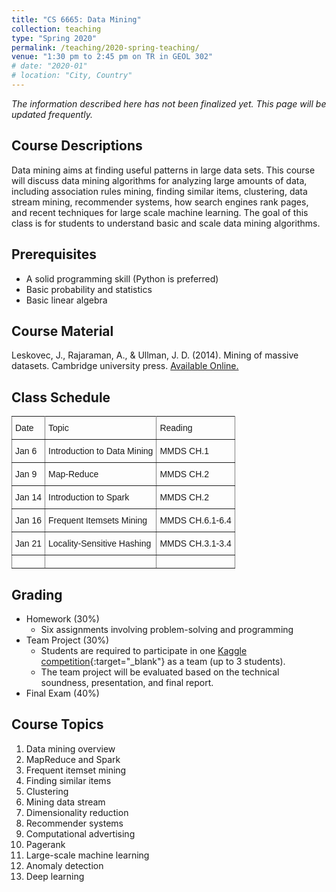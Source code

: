 ```yaml
---
title: "CS 6665: Data Mining"
collection: teaching
type: "Spring 2020"
permalink: /teaching/2020-spring-teaching/
venue: "1:30 pm to 2:45 pm on TR in GEOL 302"
# date: "2020-01"
# location: "City, Country"
---
```


*The information described here has not been finalized yet. This page will be updated frequently.*

## Course Descriptions
<!-- This course is about data mining, which aims at finding useful patterns in large data sets. However, in the era of big data, data is so large to fit in main memory.  -->
Data mining aims at finding useful patterns in large data sets. This course will discuss data mining algorithms for analyzing large amounts of data, including association rules mining, finding similar items, clustering, data stream mining, recommender systems, how search engines rank pages, and recent techniques for large scale machine learning. The goal of this class is for students to understand basic and scale data mining algorithms.

## Prerequisites
- A solid programming skill (Python is preferred)
- Basic probability and statistics
- Basic linear algebra

## Course Material
Leskovec, J., Rajaraman, A., & Ullman, J. D. (2014). Mining of massive datasets. Cambridge university press. [Available Online.](http://www.mmds.org/)

## Class Schedule
<style type="text/css">
.tg  {border-collapse:collapse;border-spacing:0;}
.tg td{font-family:Arial, sans-serif;font-size:14px;padding:10px 5px;border-style:solid;border-width:1px;overflow:hidden;word-break:normal;border-color:black;}
.tg th{font-family:Arial, sans-serif;font-size:14px;font-weight:normal;padding:10px 5px;border-style:solid;border-width:1px;overflow:hidden;word-break:normal;border-color:black;}
.tg .tg-0pky{border-color:inherit;text-align:left;vertical-align:top}
</style>
<table class="tg">
  <tr>
    <th class="tg-0pky">Date</th>
    <th class="tg-0pky">Topic</th>
    <th class="tg-0pky">Reading</th>
  </tr>
  <tr>
    <td class="tg-0pky">Jan 6</td>
    <td class="tg-0pky">Introduction to Data Mining</td>
    <td class="tg-0pky">MMDS CH.1</td>
  </tr>
  <tr>
    <td class="tg-0pky">Jan 9</td>
    <td class="tg-0pky">Map-Reduce</td>
    <td class="tg-0pky">MMDS CH.2</td>
  </tr>
  <tr>
    <td class="tg-0pky">Jan 14</td>
    <td class="tg-0pky">Introduction to Spark</td>
    <td class="tg-0pky">MMDS CH.2</td>
  </tr>
  <tr>
    <td class="tg-0pky">Jan 16</td>
    <td class="tg-0pky">Frequent Itemsets Mining</td>
    <td class="tg-0pky">MMDS CH.6.1-6.4</td>
  </tr>
  <tr>
    <td class="tg-0pky">Jan 21</td>
    <td class="tg-0pky">Locality-Sensitive Hashing</td>
    <td class="tg-0pky">MMDS CH.3.1-3.4</td>
  </tr>
  <tr>
    <td class="tg-0pky"></td>
    <td class="tg-0pky"></td>
    <td class="tg-0pky"></td>
  </tr>
</table>

<!-- | Date   | Topic                       | Reading         |
|--------|-----------------------------|-----------------|
| Jan 6  | Introduction to Data Mining | MMDS CH.1       |
| Jan 9  | Map-Reduce                  | MMDS CH.2       |
| Jan 14 | Introduction to Spark       | MMDS CH.2       |
| Jan 16 | Frequent Itemsets Mining    | MMDS CH.6.1-6.4 |
| Jan 21 | Locality-Sensitive Hashing  | MMDS CH.3.1-3.4 |
| Jan 23 |                             |                 | -->


## Grading
- Homework (30%)
    - Six assignments involving problem-solving and programming
- Team Project (30%)
    - Students are required to participate in one [Kaggle competition](https://www.kaggle.com/competitions){:target="_blank"} as a team (up to 3 students).
    - The team project will be evaluated based on the technical soundness, presentation, and final report.
- Final Exam (40%)
    <!-- - The final exam is closed-books. -->
    
<!-- - Class Attendance (%)
    - Class attendance is not mandatory but recommended with a bonus score. -->

## Course Topics
1. Data mining overview
2. MapReduce and Spark
3. Frequent itemset mining
4. Finding similar items
5. Clustering
6. Mining data stream
7. Dimensionality reduction
8. Recommender systems
9. Computational advertising
10. Pagerank
11. Large-scale machine learning
12. Anomaly detection
13. Deep learning

<!-- ## Grading Policy

- Late Submission Policy: Late submissions will be penalized by deducting 10% of the score
for each day beyond due time.
- Regrade Request: The regrade request must be submitted by email (to TA and Instructor)
within one week of distribution of your grade. Any regrade request after one week will
NOT be considered. -->

